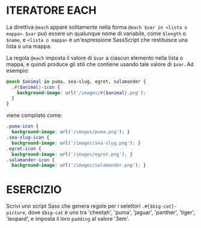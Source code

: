 # ITERATORE EACH

La direttiva `@each` appare solitamente nella forma `@each $var in <lista o mappa>`. `$var` può essere un qualunque nome di variabile, come `$length` o `$name`, e `<lista o mappa>` è un'espressione SassScript che restituisce una lista o una mappa.

La regola `@each` imposta il valore di `$var` a ciascun elemento nella lista o mappa, e quindi produce gli stili che contiene usando tale valore di `$var`. Ad esempio:

```scss
@each $animal in puma, sea-slug, egret, salamander {
  .#{$animal}-icon {
    background-image: url('/images/#{$animal}.png');
  }
}
```

viene compilato come:

```css
.puma-icon {
  background-image: url('/images/puma.png'); }
.sea-slug-icon {
  background-image: url('/images/sea-slug.png'); }
.egret-icon {
  background-image: url('/images/egret.png'); }
.salamander-icon {
  background-image: url('/images/salamander.png'); }
```

# ESERCIZIO

Scrivi uno script Sass che genera regole per i selettori `.#{$big-cat}-picture`, dove `$big-cat` è uno tra 'cheetah', 'puma', 'jaguar', 'panther', 'tiger', 'leopard', e imposta il loro `padding` al valore '3em'.
